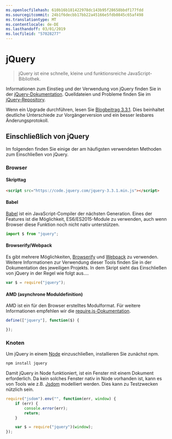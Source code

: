 ```yaml
---
ms.openlocfilehash: 610b16b181422978dc143b95f28658bbdf177fdd
ms.sourcegitcommit: 24b1f6decbb17bb22a45166e5fdb0845c65af498
ms.translationtype: MT
ms.contentlocale: de-DE
ms.lasthandoff: 03/01/2019
ms.locfileid: "57028277"
---
```

# <a name="jquery"></a>jQuery

> jQuery ist eine schnelle, kleine und funktionsreiche JavaScript-Bibliothek.

Informationen zum Einstieg und der Verwendung von jQuery finden Sie in der [jQuery-Dokumentation](http://api.jquery.com/).
Quelldateien und Probleme finden Sie im [jQuery-Repository](https://github.com/jquery/jquery).

Wenn ein Upgrade durchführen, lesen Sie [Blogbeitrag 3.3.1](https://blog.jquery.com/2017/03/20/jquery-3.3.1-now-available/). Dies beinhaltet deutliche Unterschiede zur Vorgängerversion und ein besser lesbares Änderungsprotokoll.

## <a name="including-jquery"></a>Einschließlich von jQuery

Im folgenden finden Sie einige der am häufigsten verwendeten Methoden zum Einschließen von jQuery.

### <a name="browser"></a>Browser

#### <a name="script-tag"></a>Skripttag

```html
<script src="https://code.jquery.com/jquery-3.3.1.min.js"></script>
```

#### <a name="babel"></a>Babel

[Babel](http://babeljs.io/) ist ein JavaScript-Compiler der nächsten Generation. Eines der Features ist die Möglichkeit, ES6/ES2015-Module zu verwenden, auch wenn Browser diese Funktion noch nicht nativ unterstützen.

```js
import $ from "jquery";
```

#### <a name="browserifywebpack"></a>Browserify/Webpack

Es gibt mehrere Möglichkeiten, [Browserify](http://browserify.org/) und [Webpack](https://webpack.github.io/) zu verwenden. Weitere Informationen zur Verwendung dieser Tools finden Sie in der Dokumentation des jeweiligen Projekts. In dem Skript sieht das Einschließen von jQuery in der Regel wie folgt aus....

```js
var $ = require("jquery");
```

#### <a name="amd-asynchronous-module-definition"></a>AMD (asynchrone Moduldefinition)

AMD ist ein für den Browser erstelltes Modulformat. Für weitere Informationen empfehlen wir die [require.js-Dokumentation](http://requirejs.org/docs/whyamd.html).

```js
define(["jquery"], function($) {

});
```

### <a name="node"></a>Knoten

Um jQuery in einem [Node](nodejs.org) einzuschließen, installieren Sie zunächst npm.

```sh
npm install jquery
```

Damit jQuery in Node funktioniert, ist ein Fenster mit einem Dokument erforderlich. Da kein solches Fenster nativ in Node vorhanden ist, kann es von Tools wie z.B. [Jsdom](https://github.com/tmpvar/jsdom) modelliert werden. Dies kann zu Testzwecken nützlich sein.

```js
require("jsdom").env("", function(err, window) {
    if (err) {
        console.error(err);
        return;
    }

    var $ = require("jquery")(window);
});
```
